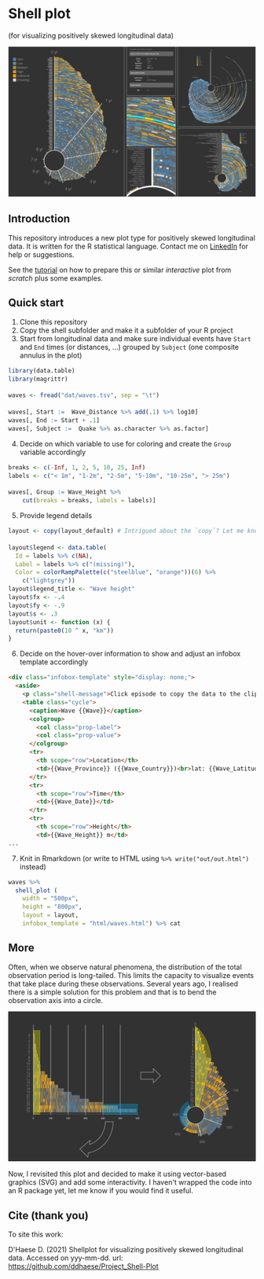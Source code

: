 # Shell plot

(for visualizing positively skewed longitudinal data)

![Static Demo of shell plot](img/cover_02.png)

## Introduction

This repository introduces a new plot type for positively skewed longitudinal data. It is written for the R statistical language. Contact me on [LinkedIn](https://www.linkedin.com/in/david-d-haese-bab30652/) for help or suggestions.

See the [tutorial](https://ddhaese.github.io/Project_Shell-Plot/Demo.html) on how to prepare this or similar _interactive_ plot from _scratch_ plus some examples.

## Quick start

1. Clone this repository
2. Copy the shell subfolder and make it a subfolder of your R project
3. Start from longitudinal data and make sure individual events have `Start` and `End` times (or distances, &hellip;) grouped by `Subject` (one composite annulus in the plot)

```r
library(data.table)
library(magrittr)

waves <- fread("dat/waves.tsv", sep = "\t")

waves[, Start :=  Wave_Distance %>% add(.1) %>% log10]
waves[, End := Start + .1]
waves[, Subject :=  Quake %>% as.character %>% as.factor]
```

4. Decide on which variable to use for coloring and create the `Group` variable accordingly

```r
breaks <- c(-Inf, 1, 2, 5, 10, 25, Inf)
labels <- c("< 1m", "1-2m", "2-5m", "5-10m", "10-25m", "> 25m")

waves[, Group := Wave_Height %>%
    cut(breaks = breaks, labels = labels)]
```

5. Provide legend details

```r
layout <- copy(layout_default) # Intrigued about the `copy`? Let me know and I'll explain.

layout$legend <- data.table(
  Id = labels %>% c(NA),
  Label = labels %>% c("(missing)"),
  Color = colorRampPalette(c("steelblue", "orange"))(6) %>%
    c("lightgrey"))
layout$legend_title <- "Wave height"
layout$fx <- -.4
layout$fy <- -.9
layout$s <- .3
layout$unit <- function (x) {
  return(paste0(10 ^ x, "km"))
}
```

6. Decide on the hover-over information to show and adjust an infobox template accordingly

```html
<div class="infobox-template" style="display: none;">
  <aside>
    <p class="shell-message">Click episode to copy the data to the clipboard.</p>
    <table class="cycle">
      <caption>Wave {{Wave}}</caption>
      <colgroup>
        <col class="prop-label">
        <col class="prop-value">
      </colgroup>
      <tr>
        <th scope="row">Location</th>
        <td>{{Wave_Province}} ({{Wave_Country}})<br>lat: {{Wave_Latitude}}, lon: {{Wave_Longitude}}</td>
      </tr>
      <tr>
        <th scope="row">Time</th>
        <td>{{Wave_Date}}</td>
      </tr>
      <tr>
        <th scope="row">Height</th>
        <td>{{Wave_Height}} m</td>
...
```

7. Knit in Rmarkdown (or write to HTML using `%>% write("out/out.html")` instead)

```r
waves %>%
  shell_plot (
    width = "500px",
    height = "800px",
    layout = layout,
    infobox_template = "html/waves.html") %>% cat
```

## More

Often, when we observe natural phenomena, the distribution of the total observation period is long-tailed. This limits the capacity to visualize events that take place during these observations. Several years ago, I realised there is a simple solution for this problem and that is to bend the observation axis into a circle.

![Comparison barplot versus shell plot](img/cover_03.png)

Now, I revisited this plot and decided to make it using vector-based graphics (SVG) and add some interactivity. I haven't wrapped the code into an R package yet, let me know if you would find it useful.

## Cite (thank you)

To site this work:

D'Haese D. (2021) Shellplot for visualizing positively skewed longitudinal data. Accessed on yyy-mm-dd. url: https://github.com/ddhaese/Project_Shell-Plot
